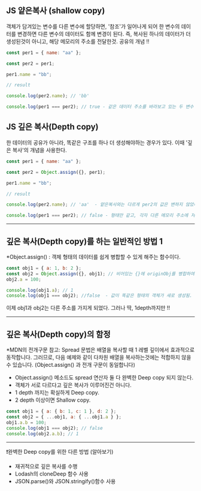 ## JS 얕은복사 (shallow copy)

객체가 담겨있는 변수를 다른 변수에 할당하면,
'참조'가 일어나게 되어 한 변수의 데이터를 변경하면 다른 변수의 데이터도 함께 변경이 된다.
즉, 복사된 하나의 데이터가 더 생성된것이 아니고, 해당 메모리의 주소를 전달한것. 공유의 개념 !!

```js
const per1 = { name: "aa" };

const per2 = per1;

per1.name = "bb";

// result

console.log(per2.name); // 'bb'

console.log(per1 === per2); // true - 같은 데이터 주소를 바라보고 있는 두 변수
```

## JS 깊은 복사(Depth copy)

한 데이터의 공유가 아니라, 똑같은 구조를 하나 더 생성해야하는 경우가 있다.
이때 '깊은 복사'의 개념을 사용한다.

```js
const per1 = { name: "aa" };

const per2 = Object.assign({}, per1);

per1.name = "bb";

// result

console.log(per2.name); // 'aa'  - 얕은복사와는 다르게 per2의 값은 변하지 않았다 !

console.log(per1 === per2); // false - 형태만 같고, 각자 다른 메모리 주소에 저장되어 있는 데이터이다 !
```

---

## 깊은 복사(Depth copy)를 하는 일반적인 방법 1

\*Object.assign() : 객체 형태의 데이터를 쉽게 병합할 수 있게 해주는 함수이다.

```js
const obj1 = { a: 1, b: 2 };
const obj2 = Object.assign({}, obj1); // 비어있는 {}에 originObj를 병합하여 반환해준다.
obj2.a = 100;

console.log(obj1.a); // 1
console.log(obj1 === obj2); //false  - 값이 똑같은 형태의 객체가 새로 생성됨. 단, 참조값이 다르므로 false
```

이제 obj1과 obj2는 다른 주소를 가지게 되었다.
그러나 딱, 1depth까지만 !!

---

## 깊은 복사(Depth copy)의 함정

\*MDN의 전개구문
참고: Spread 문법은 배열을 복사할 때 1 레벨 깊이에서 효과적으로 동작합니다.
그러므로, 다음 예제와 같이 다차원 배열을 복사하는것에는 적합하지 않을 수 있습니다.
(Object.assign() 과 전개 구문이 동일합니다)

- Object.assign() 메소드도 spread 연산자 둘 다 완벽한 Deep copy 되지 않는다.
- 객체가 서로 다르다고 깊은 복사가 이루어진건 아니다.
- 1 depth 까지는 확실하게 Deep copy.
- 2 depth 이상이면 Shallow copy.

```js
const obj1 = { a: { b: 1, c: 1 }, d: 2 };
const obj2 = { ...obj1, a: { ...obj1.a } };
obj1.a.b = 100;
console.log(obj1 === obj2); // false
console.log(obj2.a.b); // 1
```

---

❗️완벽한 Deep copy를 위한 다른 방법 (알아보기)

- 재귀적으로 깊은 복사를 수행
- Lodash의 cloneDeep 함수 사용
- JSON.parse()와 JSON.stringify()함수 사용
